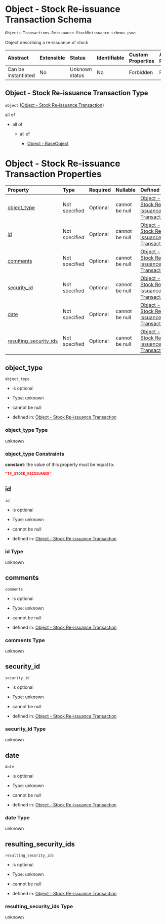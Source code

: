 # Object - Stock Re-issuance Transaction Schema

```txt
Objects.Transactions.Reissuance.StockReissuance.schema.json
```

Object describing a re-issuance of stock

| Abstract            | Extensible | Status         | Identifiable | Custom Properties | Additional Properties | Access Restrictions | Defined In                                                                                                                     |
| :------------------ | :--------- | :------------- | :----------- | :---------------- | :-------------------- | :------------------ | :----------------------------------------------------------------------------------------------------------------------------- |
| Can be instantiated | No         | Unknown status | No           | Forbidden         | Forbidden             | none                | [StockReissuance.schema.json](../../schema/objects/transactions/reissuance/StockReissuance.schema.json "open original schema") |

## Object - Stock Re-issuance Transaction Type

`object` ([Object - Stock Re-issuance Transaction](stockreissuance.md))

all of

*   all of

    *   all of

        *   [Object - BaseObject](issuer-allof-object---baseobject.md "check type definition")

# Object - Stock Re-issuance Transaction Properties

| Property                                          | Type          | Required | Nullable       | Defined by                                                                                                                                                                                      |
| :------------------------------------------------ | :------------ | :------- | :------------- | :---------------------------------------------------------------------------------------------------------------------------------------------------------------------------------------------- |
| [object_type](#object_type)                       | Not specified | Optional | cannot be null | [Object - Stock Re-issuance Transaction](stockreissuance-properties-object_type.md "Objects.Transactions.Reissuance.StockReissuance.schema.json#/properties/object_type")                       |
| [id](#id)                                         | Not specified | Optional | cannot be null | [Object - Stock Re-issuance Transaction](stockreissuance-properties-id.md "Objects.Transactions.Reissuance.StockReissuance.schema.json#/properties/id")                                         |
| [comments](#comments)                             | Not specified | Optional | cannot be null | [Object - Stock Re-issuance Transaction](stockreissuance-properties-comments.md "Objects.Transactions.Reissuance.StockReissuance.schema.json#/properties/comments")                             |
| [security_id](#security_id)                       | Not specified | Optional | cannot be null | [Object - Stock Re-issuance Transaction](stockreissuance-properties-security_id.md "Objects.Transactions.Reissuance.StockReissuance.schema.json#/properties/security_id")                       |
| [date](#date)                                     | Not specified | Optional | cannot be null | [Object - Stock Re-issuance Transaction](stockreissuance-properties-date.md "Objects.Transactions.Reissuance.StockReissuance.schema.json#/properties/date")                                     |
| [resulting_security_ids](#resulting_security_ids) | Not specified | Optional | cannot be null | [Object - Stock Re-issuance Transaction](stockreissuance-properties-resulting_security_ids.md "Objects.Transactions.Reissuance.StockReissuance.schema.json#/properties/resulting_security_ids") |

## object_type



`object_type`

*   is optional

*   Type: unknown

*   cannot be null

*   defined in: [Object - Stock Re-issuance Transaction](stockreissuance-properties-object_type.md "Objects.Transactions.Reissuance.StockReissuance.schema.json#/properties/object_type")

### object_type Type

unknown

### object_type Constraints

**constant**: the value of this property must be equal to:

```json
"TX_STOCK_REISSUANCE"
```

## id



`id`

*   is optional

*   Type: unknown

*   cannot be null

*   defined in: [Object - Stock Re-issuance Transaction](stockreissuance-properties-id.md "Objects.Transactions.Reissuance.StockReissuance.schema.json#/properties/id")

### id Type

unknown

## comments



`comments`

*   is optional

*   Type: unknown

*   cannot be null

*   defined in: [Object - Stock Re-issuance Transaction](stockreissuance-properties-comments.md "Objects.Transactions.Reissuance.StockReissuance.schema.json#/properties/comments")

### comments Type

unknown

## security_id



`security_id`

*   is optional

*   Type: unknown

*   cannot be null

*   defined in: [Object - Stock Re-issuance Transaction](stockreissuance-properties-security_id.md "Objects.Transactions.Reissuance.StockReissuance.schema.json#/properties/security_id")

### security_id Type

unknown

## date



`date`

*   is optional

*   Type: unknown

*   cannot be null

*   defined in: [Object - Stock Re-issuance Transaction](stockreissuance-properties-date.md "Objects.Transactions.Reissuance.StockReissuance.schema.json#/properties/date")

### date Type

unknown

## resulting_security_ids



`resulting_security_ids`

*   is optional

*   Type: unknown

*   cannot be null

*   defined in: [Object - Stock Re-issuance Transaction](stockreissuance-properties-resulting_security_ids.md "Objects.Transactions.Reissuance.StockReissuance.schema.json#/properties/resulting_security_ids")

### resulting_security_ids Type

unknown
